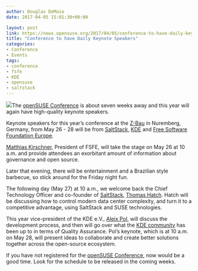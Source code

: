 ```yaml
---
author: Douglas DeMaio
date: 2017-04-05 15:01:30+00:00

layout: post
link: https://news.opensuse.org/2017/04/05/conference-to-have-daily-keynote-speakers/
title: "Conference to have Daily Keynote Speakers"
categories:
- Conference
- Events
tags:
- conference
- fsfe
- KDE
- opensuse
- saltstack
---
```

![](https://events.opensuse.org/system/conferences/logos/000/000/040/original/osc17final.png)The [openSUSE Conference](https://events.opensuse.org/) is about seven weeks away and this year will again have high-quality keynote speakers.

Keynote speakers for this year’s conference at the [Z-Bau](http://z-bau.com/) in Nuremberg, Germany, from May 26 - 28 will be from [SaltStack](https://saltstack.com/), [KDE](https://www.kde.org/) and [Free Software Foundation Europe](https://fsfe.org/index.en.html). 

[Matthias Kirschner](https://fsfe.org/about/kirschner/kirschner.en.html), President of FSFE, will take the stage on May 26 at 10 a.m. and provide attendees an exorbitant amount of information about governance and open source.

Later that evening, there will be entertainment and a Brazilian style barbecue, so stick around for the Friday night fun.

The following day (May 27) at 10 a.m., we welcome back the Chief Technology Officer and co-founder of [SaltStack](https://saltstack.com/), [Thomas Hatch](https://saltstack.com/leadership/). Hatch will be discussing how to control modern data center complexity, and turn it to a competitive advantage, using SaltStack and SUSE technologies.

This year vice-president of the KDE e.V., [Aleix Pol](https://ev.kde.org/corporate/board.php), will discuss the development process, and then will go over what the [KDE community](https://www.kde.org/community/) has been up to in terms of Quality Assurance. Pol’s keynote, which is at 10 a.m. on May 28, will present ideas to collaborate and create better solutions together across the open-source ecosystem.

If you have not registered for the [openSUSE Conference](https://events.opensuse.org/), now would be a good time. Look for the schedule to be released in the coming weeks.		
